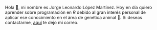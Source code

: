 Hola 👋, mi nombre es Jorge Leonardo López Martínez. Hoy en día quiero aprender sobre programación en _R_ debido al gran interés personal de aplicar ese conocimiento en el área de genética animal :tongue:. Si deseas contactarme, <a href="mailto:jollopezma@unal.edu.co">aquí</a> te dejo mi correo.

<!--
**Leo4Luffy/Leo4Luffy** is a ✨ _special_ ✨ repository because its `README.md` (this file) appears on your GitHub profile.

Here are some ideas to get you started:

- 🔭 I’m currently working on ...
- 🌱 I’m currently learning ...
- 👯 I’m looking to collaborate on ...
- 🤔 I’m looking for help with ...
- 💬 Ask me about ...
- 📫 How to reach me: ...
- 😄 Pronouns: ...
- ⚡ Fun fact: ...
-->
